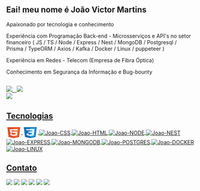 ## Eai! meu nome é João Victor Martins
Apaixonado por tecnologia e conhecimento

Experiência com Programação Back-end - Microsserviços e API's no setor financeiro
( JS / TS / Node / Express / Nest / MongoDB / Postgresql / Prisma / TypeORM / Axios / Kafka / Docker / Linux / puppeteer )

Experiência em Redes - Telecom (Empresa de Fibra Óptica)

Conhecimento em Segurança da Informação e Bug-bounty
##
<div style="display: inline_block">
    <a href="https://github.com/jaovic">
    <img height="160em" src="https://github-readme-stats.vercel.app/api?username=jaovic&show_icons=true&theme=dark&include_all_commits=true&count_private=true"/>
    &nbsp
    <img height="160em" src="https://github-readme-stats.vercel.app/api/top-langs/?username=jaovic&layout=compact&langs_count=7&theme=dark"/>
    </br>
   
  <img height="400em" src="https://i.imgur.com/lBCTAbO.jpg"/>
  
</div>

##


## Tecnologias

</div>
<div style="display: inline_block">
  <img align="center" alt="Joao-HTML" height="30" width="40" src="https://raw.githubusercontent.com/devicons/devicon/master/icons/html5/html5-original.svg">
  <img align="center" alt="Joao-CSS" height="30" width="40" src="https://raw.githubusercontent.com/devicons/devicon/master/icons/css3/css3-original.svg">
  <img align="center" alt="Joao-CSS" height="30" width="40" src="https://cdn.jsdelivr.net/gh/devicons/devicon/icons/javascript/javascript-plain.svg">
  <img align="center" alt="Joao-HTML" height="30" width="40" src="https://cdn.jsdelivr.net/gh/devicons/devicon/icons/typescript/typescript-original.svg">
  <img align="center" alt="Joao-NODE" height="30" width="40" src="https://cdn.jsdelivr.net/gh/devicons/devicon/icons/nodejs/nodejs-original.svg">
  <img align="center" alt="Joao-NEST" height="30" width="40" src="https://cdn.jsdelivr.net/gh/devicons/devicon/icons/nestjs/nestjs-plain.svg" />
  <img align="center" alt="Joao-EXPRESS" height="30" width="40" src="https://cdn.jsdelivr.net/gh/devicons/devicon/icons/express/express-original.svg" />
  <img align="center" alt="Joao-MONGODB" height="30" width="40" src="https://cdn.jsdelivr.net/gh/devicons/devicon/icons/mongodb/mongodb-original-wordmark.svg" />
  <img align="center" alt="Joao-POSTGRES" height="30" width="40" src="https://cdn.jsdelivr.net/gh/devicons/devicon/icons/postgresql/postgresql-original-wordmark.svg" />

  <img align="center" alt="Joao-DOCKER" height="30" width="40" src="https://cdn.jsdelivr.net/gh/devicons/devicon/icons/docker/docker-original-wordmark.svg" />
  <img align="center" alt="Joao-LINUX" height="30" width="40" src="https://cdn.jsdelivr.net/gh/devicons/devicon/icons/linux/linux-original.svg" />


</div>

##

## Contato

<div>
<a href="https://api.whatsapp.com/send/?phone=5531991163672&text&app_absent=0" target="_blank"><img src="https://img.shields.io/badge/WhatsApp-25D366?style=for-the-badge&logo=whatsapp&logoColor=white" target="_blank"></a>
<a href="https://www.instagram.com/joaoviiictoor/" target="_blank"><img src="https://img.shields.io/badge/-Instagram-%23E4405F?style=for-the-badge&logo=instagram&logoColor=white" target="_blank"></a>
<a href="https://www.twitch.tv/xaovic" target="_blank"><img src="https://img.shields.io/badge/Twitch-9146FF?style=for-the-badge&logo=twitch&logoColor=white" target="_blank"></a>
<a href="https://steamcommunity.com/profiles/76561198070976393/" target="_blank"><img src="https://img.shields.io/badge/Steam-000000?style=for-the-badge&logo=steam&logoColor=white" target="_blank"></a> 
<a href = "mailto:jvmsf05@gmail.com"><img src="https://img.shields.io/badge/-Gmail-%23333?style=for-the-badge&logo=gmail&logoColor=white" target="_blank"></a>
<a href="https://www.linkedin.com/in/jo%C3%A3o-victor-martins-22100a164/" target="_blank"><img src="https://img.shields.io/badge/LinkedIn-0077B5?style=for-the-badge&logo=linkedin&logoColor=white" target="_blank"></a></div> 

